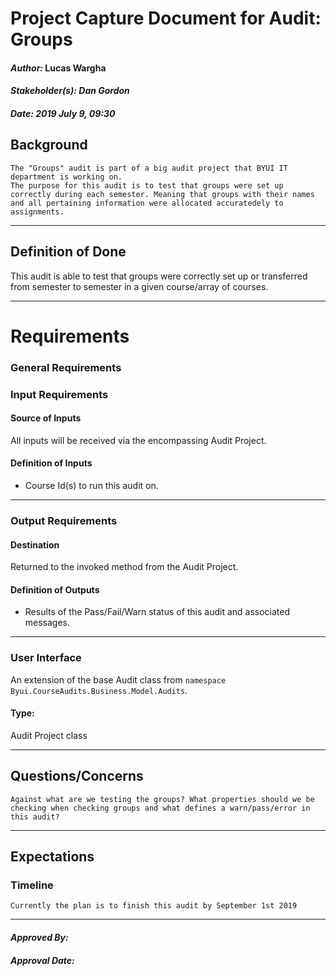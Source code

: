 # Project Capture Document for Audit: Groups 
#### *Author:* Lucas Wargha
#### *Stakeholder(s): Dan Gordon*
#### *Date: 2019 July 9, 09:30*

## Background

    The "Groups" audit is part of a big audit project that BYUI IT department is working on. 
    The purpose for this audit is to test that groups were set up correctly during each semester. Meaning that groups with their names and all pertaining information were allocated accuratedely to assignments.

-----

## Definition of Done

   This audit is able to test that groups were correctly set up or transferred from semester to semester in a given course/array of courses. 

-----

# Requirements

### General Requirements
<!-- What counts as pass/fail/warn? -->
### Input Requirements
#### Source of Inputs
All inputs will be received via the encompassing Audit Project.

#### Definition of Inputs
<!-- TBD: do not fill out just yet -->
- Course Id(s) to run this audit on.
---

### Output Requirements
#### Destination
Returned to the invoked method from the Audit Project.

#### Definition of Outputs
<!-- TBD: do not fill out just yet -->
- Results of the Pass/Fail/Warn status of this audit and associated messages.
---

### User Interface
An extension of the base Audit class from `namespace Byui.CourseAudits.Business.Model.Audits`.
#### Type:
Audit Project class

-----

## Questions/Concerns

    Against what are we testing the groups? What properties should we be checking when checking groups and what defines a warn/pass/error in this audit?
-----

## Expectations
### Timeline
<!-- What is the deadline? 2019 Sep 1? -->
<!-- What priority is this audit? -->

    Currently the plan is to finish this audit by September 1st 2019
-----

#### *Approved By:* 
#### *Approval Date:*
